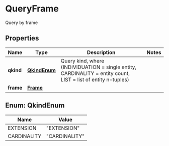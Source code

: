 

# QueryFrame

Query by frame
## Properties

Name | Type | Description | Notes
------------ | ------------- | ------------- | -------------
**qkind** | [**QkindEnum**](#QkindEnum) | Query kind, where (INDIVIDUATION &#x3D; single entity, CARDINALITY &#x3D; entity count, LIST &#x3D; list of entity n-tuples) | 
**frame** | [**Frame**](Frame.md) |  | 



## Enum: QkindEnum

Name | Value
---- | -----
EXTENSION | &quot;EXTENSION&quot;
CARDINALITY | &quot;CARDINALITY&quot;



